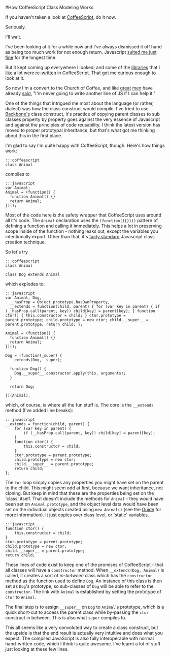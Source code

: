 <!--
~~~
title: "How CoffeeScript Class Modeling Works"
slug: /coffeescript/coffeescript-class-model
date: 2012-02-23
publish: yes
tags: [javascript, coffeescript, oop]
~~~
-->

#How CoffeeScript Class Modeling Works

If you haven't taken a look at [CoffeeScript](http://coffeescript.org/), do it now. 

Seriously. 

I'll wait. 

I've been looking at it for a while now and I've always dismissed it off hand as being too much work for not enough return. Javascript [suited me just fine][guide] for the longest time. 

But it kept coming up everywhere I looked; and some of the [libraries](http://documentcloud.github.com/underscore/docs/underscore.html) that I [like](http://spinejs.com/) a lot were [re-written](http://jashkenas.github.com/coffee-script/documentation/docs/underscore.html) in CoffeeScript. That got me curious enough to look at it. 

So now I'm a convert to the Church of Coffee, and like [great](http://brendaneich.com/2011/01/harmony-of-my-dreams/) [men](http://alexmaccaw.com/) have already [said](https://github.com/maccman/spine/issues/91#issuecomment-1783011), "I'm never going to write another line of JS if I can help it."

One of the things that intrigued me most about the language (or rather, dialect) was how the class construct would compile. I've tried to use [Backbone's](http://documentcloud.github.com/backbone/) class construct, it's practice of copying parent classes to sub classes property by property goes against the very essence of Javascript and against the principles of code reusability. I think the latest version has moved to proper prototypal inheritance, but that's what got me thinking about this in the first place.  

I'm glad to say I'm quite happy with CoffeeScript, though. Here's how things work:

    :::coffeescript
    class Animal

compiles to 

    :::javascript
    var Animal;    
    Animal = (function() {    
      function Animal() {}    
      return Animal;    
    })();

Most of the code here is the safety wrapper that CoffeeScript uses around all it's code. The `Animal` declaration uses the `(function(){})()` pattern of defining a function and calling it immediately. This helps a lot in preserving scope inside of the function -  nothing leaks out, except the variables you intentionally export. Other than that, it's [fairly standard][guide] Javascript class creation technique. 

So let's try

    :::coffeescript
    class Animal
    
    class Dog extends Animal

which explodes to:

    :::javascript
    var Animal, Dog,
      __hasProp = Object.prototype.hasOwnProperty,
      __extends = function(child, parent) { for (var key in parent) { if (__hasProp.call(parent, key)) child[key] = parent[key]; } function ctor() { this.constructor = child; } ctor.prototype = parent.prototype; child.prototype = new ctor; child.__super__ = parent.prototype; return child; };
    
    Animal = (function() {    
      function Animal() {}    
      return Animal;    
    })();
    
    Dog = (function(_super) {    
      __extends(Dog, _super);    

      function Dog() {
        Dog.__super__.constructor.apply(this, arguments);
      }
    
      return Dog;
    
    })(Animal);

which, of course, is where all the fun stuff is. The core is the `__extends` method (I've added line breaks):

    :::javascript
    __extends = function(child, parent) { 
        for (var key in parent) { 
            if (__hasProp.call(parent, key)) child[key] = parent[key]; 
        } 
        function ctor() { 
            this.constructor = child; 
        } 
        ctor.prototype = parent.prototype; 
        child.prototype = new ctor; 
        child.__super__ = parent.prototype; 
        return child; 
    };

The `for` loop simply copies any properties you might have set on the parent to the child. This might seem odd at first, because we want inheritance, not cloning. But keep in mind that these are the properties being set on the 'class' itself. That doesn't include the methods for `Animal` - they would have been set on `Animal.prototype`, and the object level data would have been set on the individual objects created using `new Animal()` (see the [Guide][guide] for more information). It just copies over class level, or 'static' variables. 

    :::javascript
    function ctor() { 
        this.constructor = child; 
    } 
    ctor.prototype = parent.prototype; 
    child.prototype = new ctor; 
    child.__super__ = parent.prototype; 
    return child; 

These lines of code exist to keep one of the promises of CoffeeScript - that all classes will have a `constructor` method. When `__extends(Dog, Animal)` is called, it creates a sort of *in-between* class which has the `constructor` method as the function used to define `Dog`. An instance of this class is then set as `Dog`'s prototype, so sub-classes of `Dog` will be able to refer to the `constructor`. The link with `Animal` is established by setting the prototype of `ctor` to `Animal`. 

The final step is to assign `__super__` on `Dog` to `Animal`'s prototype, which is a quick short-cut to access the parent class while by-passing the `ctor` construct in between. This is also what `super` compiles to. 

This all seems like a very convoluted way to create a class construct, but the upside is that the end result is actually very intuitive and does what you expect. The compiled JavaScript is also fully interoperable with normal hand-written code, which I think is quite awesome. I've learnt a lot of stuff just looking at these few lines. 




[guide]: http://hangar.runway7.net/javascript-guide-to-objects-functions-scope-prototpyes-closures
